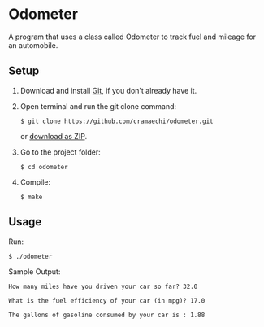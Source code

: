 # Odometer
A program that uses a class called Odometer to track fuel and mileage for an automobile.

## Setup
1. Download and install [Git](https://git-scm.com/downloads), if you don't already have it.

2. Open terminal and run the git clone command:

   ```
   $ git clone https://github.com/cramaechi/odometer.git
   ```
    or [download as ZIP](https://github.com/cramaechi/odometer/archive/master.zip).

3. Go to the project folder:

   ```
   $ cd odometer
   ```

4. Compile:

   ```
   $ make
   ```
   
## Usage
Run:

```
$ ./odometer
```

Sample Output:
```
How many miles have you driven your car so far? 32.0                                                                  
                                                                                                                      
What is the fuel efficiency of your car (in mpg)? 17.0                                                                
                                                                                                                      
The gallons of gasoline consumed by your car is : 1.88  
```

